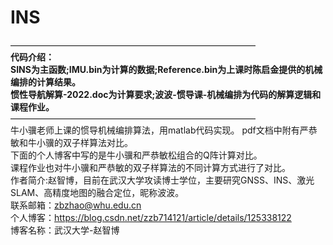# INS
————————————————————————————  
**代码介绍：**  
**SINS为主函数;IMU.bin为计算的数据;Reference.bin为上课时陈启金提供的机械编排的计算结果。**  
**惯性导航解算-2022.doc为计算要求;波波-惯导课-机械编排为代码的解算逻辑和课程作业。**   
————————————————————————————  
牛小骥老师上课的惯导机械编排算法，用matlab代码实现。 pdf文档中附有严恭敏和牛小骥的双子样算法对比。    
下面的个人博客中写的是牛小骥和严恭敏松组合的Q阵计算对比。  
课程作业也对牛小骥和严恭敏的双子样算法的不同计算方式进行了对比。  
作者简介:赵智博，目前在武汉大学攻读博士学位，主要研究GNSS、INS、激光SLAM、高精度地图的融合定位，昵称波波。  
联系邮箱：zbzhao@whu.edu.cn  
个人博客：https://blog.csdn.net/zzb714121/article/details/125338122  
博客名称：武汉大学-赵智博
